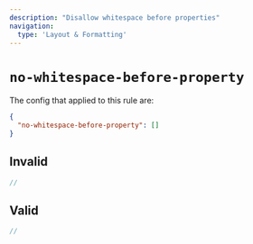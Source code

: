```yaml
---
description: "Disallow whitespace before properties"
navigation:
  type: 'Layout & Formatting'
---
```


# `no-whitespace-before-property`

The config that applied to this rule are:

```json
{
  "no-whitespace-before-property": []
}
```

## Invalid

```js invalid
//
```

## Valid

```js valid
//
```
  